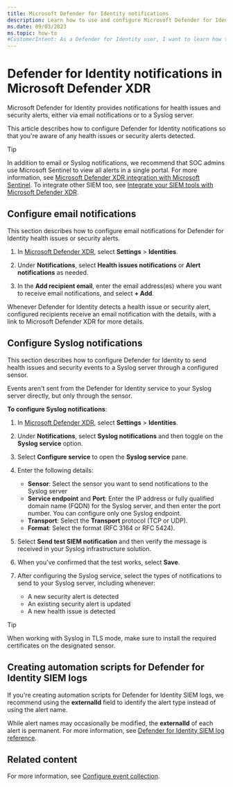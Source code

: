 ```yaml
---
title: Microsoft Defender for Identity notifications
description: Learn how to use and configure Microsoft Defender for Identity notifications in Microsoft Defender XDR.
ms.date: 09/03/2023
ms.topic: how-to
#CustomerIntent: As a Defender for Identity user, I want to learn how to work with Defender for Identity notifications to make sure I'm up to date about events detected by Defender for Identity.
---
```


# Defender for Identity notifications in Microsoft Defender XDR

Microsoft Defender for Identity provides notifications for health issues and security alerts, either via email notifications or to a Syslog server.

This article describes how to configure Defender for Identity notifications so that you're aware of any health issues or security alerts detected.

> [!TIP]
> In addition to email or Syslog notifications, we recommend that SOC admins use Microsoft Sentinel to view all alerts in a single portal.
> For more information, see [Microsoft Defender XDR integration with Microsoft Sentinel](/azure/sentinel/microsoft-365-defender-sentinel-integration).
> To integrate other SIEM too, see [Integrate your SIEM tools with Microsoft Defender XDR](/microsoft-365/security/defender/configure-siem-defender).
## Configure email notifications

This section describes how to configure email notifications for Defender for Identity health issues or security alerts.

1. In [Microsoft Defender XDR](https://security.microsoft.com), select **Settings** > **Identities**. 

1. Under **Notifications**, select **Health issues notifications** or **Alert notifications** as needed.

1. In the **Add recipient email**, enter the email address(es) where you want to receive email notifications, and select **+ Add**.

Whenever Defender for Identity detects a health issue or security alert, configured recipients receive an email notification with the details, with a link to Microsoft Defender XDR for more details.

## Configure Syslog notifications

This section describes how to configure Defender for Identity to send health issues and security events to a Syslog server through a configured sensor. 

Events aren't sent from the Defender for Identity service to your Syslog server directly, but only through the sensor.

**To configure Syslog notifications**:

1. In [Microsoft Defender XDR](https://security.microsoft.com), select **Settings** > **Identities**.

1. Under **Notifications**, select **Syslog notifications** and then toggle on the **Syslog service** option.

1. Select **Configure service** to open the **Syslog service** pane.

1. Enter the following details:

    - **Sensor**: Select the sensor you want to send notifications to the Syslog server
    - **Service endpoint** and **Port**: Enter the IP address or fully qualified domain name (FQDN) for the Syslog server, and then enter the port number. You can configure only one Syslog endpoint.
    - **Transport**: Select the **Transport** protocol (TCP or UDP).
    - **Format**: Select the format (RFC 3164 or RFC 5424).

1. Select **Send test SIEM notification** and then verify the message is received in your Syslog infrastructure solution.

1. When you've confirmed that the test works, select **Save**.

1. After configuring the Syslog service, select the types of notifications to send to your Syslog server, including whenever:

    - A new security alert is detected
    - An existing security alert is updated
    - A new health issue is detected


> [!TIP]
> When working with Syslog in TLS mode, make sure to install the required certificates on the designated sensor.

## Creating automation scripts for Defender for Identity SIEM logs

If you're creating automation scripts for Defender for Identity SIEM logs, we recommend using the **externalId** field to identify the alert type instead of using the alert name. 

While alert names may occasionally be modified, the **externalId** of each alert is permanent. For more information, see [Defender for Identity SIEM log reference](cef-format-sa.md).

## Related content

For more information, see [Configure event collection](configure-event-collection.md).

